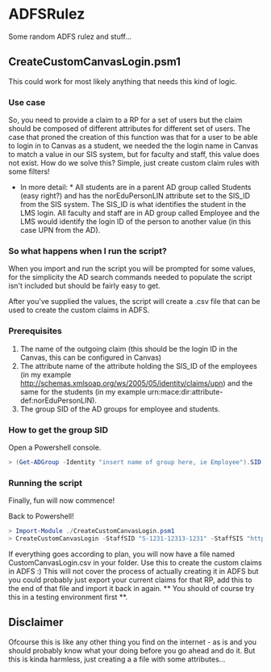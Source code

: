 # ADFSRulez
Some random ADFS rulez and stuff... 

## CreateCustomCanvasLogin.psm1 
This could work for most likely anything that needs this kind of logic. 

### Use case 
So, you need to provide a claim to a RP for a set of users but the claim should be composed of different attributes for different set of users. 
The case that proned the creation of this function was that for a user to be able to login in to Canvas as a student, we needed the the login name in Canvas to match a value in our SIS system, but for faculty and staff, this value does not exist. How do we solve this? 
Simple, just create custom claim rules with some filters! 

* In more detail: *
All students are in a parent AD group called Students (easy right?) and has the norEduPersonLIN attribute set to the SIS_ID from the SIS system. The SIS_ID is what identifies the student in the LMS login. 
All faculty and staff are in AD group called Employee and the LMS would identify the login ID of the person to another value (in this case UPN from the AD). 

### So what happens when I run the script? 
When you import and run the script you will be prompted for some values, for the simplicity the AD search commands needed to populate the script isn't included but should be fairly easy to get. 

After you've supplied the values, the script will create a .csv file that can be used to create the custom claims in ADFS. 

### Prerequisites

1. The name of the outgoing claim (this should be the login ID in the Canvas, this can be configured in Canvas)
2. The attribute name of the attribute holding the SIS_ID of the employees (in my example http://schemas.xmlsoap.org/ws/2005/05/identity/claims/upn) and the same for the students (in my example urn:mace:dir:attribute-def:norEduPersonLIN).
3. The group SID of the AD groups for employee and students. 

### How to get the group SID
Open a Powershell console.

```powershell
> (Get-ADGroup -Identity "insert name of group here, ie Employee").SID 
```

### Running the script
Finally, fun will now commence! 

Back to Powershell! 
```powershell
> Import-Module ./CreateCustomCanvasLogin.psm1
> CreateCustomCanvasLogin -StaffSID "S-1231-12313-1231" -StaffSIS "http://schemas.xmlsoap.org/ws/2005/05/identity/claims/upn" -StudentSID "S-1245-1245-345" -StudentSIS "urn:mace:dir:attribute-def:norEduPersonLIN" -CustomLoginName "Login:To:LMS"
```
If everything goes according to plan, you will now have a file named CustomCanvasLogin.csv in your folder. Use this to create the custom claims in ADFS :)
This will not cover the process of actually creating it in ADFS but you could probably just export your current claims for that RP, add this to the end of that file and import it back in again. ** You should of course try this in a testing environment first **. 

## Disclaimer
Ofcourse this is like any other thing you find on the internet - as is and you should probably know what your doing before you go ahead and do it. But this is kinda harmless, just creating a a file with some attributes... 